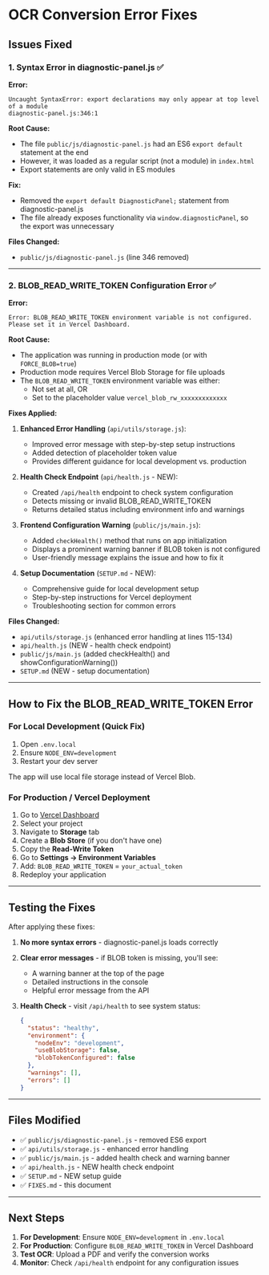 # OCR Conversion Error Fixes

## Issues Fixed

### 1. Syntax Error in diagnostic-panel.js ✅

**Error:**
```
Uncaught SyntaxError: export declarations may only appear at top level of a module
diagnostic-panel.js:346:1
```

**Root Cause:**
- The file `public/js/diagnostic-panel.js` had an ES6 `export default` statement at the end
- However, it was loaded as a regular script (not a module) in `index.html`
- Export statements are only valid in ES modules

**Fix:**
- Removed the `export default DiagnosticPanel;` statement from diagnostic-panel.js
- The file already exposes functionality via `window.diagnosticPanel`, so the export was unnecessary

**Files Changed:**
- `public/js/diagnostic-panel.js` (line 346 removed)

---

### 2. BLOB_READ_WRITE_TOKEN Configuration Error ✅

**Error:**
```
Error: BLOB_READ_WRITE_TOKEN environment variable is not configured.
Please set it in Vercel Dashboard.
```

**Root Cause:**
- The application was running in production mode (or with `FORCE_BLOB=true`)
- Production mode requires Vercel Blob Storage for file uploads
- The `BLOB_READ_WRITE_TOKEN` environment variable was either:
  - Not set at all, OR
  - Set to the placeholder value `vercel_blob_rw_xxxxxxxxxxxxx`

**Fixes Applied:**

1. **Enhanced Error Handling** (`api/utils/storage.js`):
   - Improved error message with step-by-step setup instructions
   - Added detection of placeholder token value
   - Provides different guidance for local development vs. production

2. **Health Check Endpoint** (`api/health.js` - NEW):
   - Created `/api/health` endpoint to check system configuration
   - Detects missing or invalid BLOB_READ_WRITE_TOKEN
   - Returns detailed status including environment info and warnings

3. **Frontend Configuration Warning** (`public/js/main.js`):
   - Added `checkHealth()` method that runs on app initialization
   - Displays a prominent warning banner if BLOB token is not configured
   - User-friendly message explains the issue and how to fix it

4. **Setup Documentation** (`SETUP.md` - NEW):
   - Comprehensive guide for local development setup
   - Step-by-step instructions for Vercel deployment
   - Troubleshooting section for common errors

**Files Changed:**
- `api/utils/storage.js` (enhanced error handling at lines 115-134)
- `api/health.js` (NEW - health check endpoint)
- `public/js/main.js` (added checkHealth() and showConfigurationWarning())
- `SETUP.md` (NEW - setup documentation)

---

## How to Fix the BLOB_READ_WRITE_TOKEN Error

### For Local Development (Quick Fix)

1. Open `.env.local`
2. Ensure `NODE_ENV=development`
3. Restart your dev server

The app will use local file storage instead of Vercel Blob.

### For Production / Vercel Deployment

1. Go to [Vercel Dashboard](https://vercel.com/dashboard)
2. Select your project
3. Navigate to **Storage** tab
4. Create a **Blob Store** (if you don't have one)
5. Copy the **Read-Write Token**
6. Go to **Settings → Environment Variables**
7. Add: `BLOB_READ_WRITE_TOKEN` = `your_actual_token`
8. Redeploy your application

---

## Testing the Fixes

After applying these fixes:

1. **No more syntax errors** - diagnostic-panel.js loads correctly
2. **Clear error messages** - if BLOB token is missing, you'll see:
   - A warning banner at the top of the page
   - Detailed instructions in the console
   - Helpful error message from the API

3. **Health Check** - visit `/api/health` to see system status:
   ```json
   {
     "status": "healthy",
     "environment": {
       "nodeEnv": "development",
       "useBlobStorage": false,
       "blobTokenConfigured": false
     },
     "warnings": [],
     "errors": []
   }
   ```

---

## Files Modified

- ✅ `public/js/diagnostic-panel.js` - removed ES6 export
- ✅ `api/utils/storage.js` - enhanced error handling
- ✅ `public/js/main.js` - added health check and warning banner
- ✅ `api/health.js` - NEW health check endpoint
- ✅ `SETUP.md` - NEW setup guide
- ✅ `FIXES.md` - this document

---

## Next Steps

1. **For Development**: Ensure `NODE_ENV=development` in `.env.local`
2. **For Production**: Configure `BLOB_READ_WRITE_TOKEN` in Vercel Dashboard
3. **Test OCR**: Upload a PDF and verify the conversion works
4. **Monitor**: Check `/api/health` endpoint for any configuration issues
